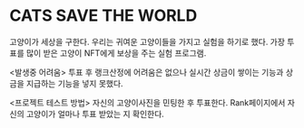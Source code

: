 # CATS SAVE THE WORLD

고양이가 세상을 구한다.
우리는 귀여운 고양이들을 가지고 실험을 하기로 했다.
가장 투표를 많이 받은 고양이 NFT에게 보상을 주는 실험 프로그램.

<발생중 어려움>
투표 후 랭크산정에 어려움은 없으나 실시간 상금이 쌓이는 기능과 상금을 지급하는 기능을 넣지 못했다.

<프로젝트 테스트 방법>
자신의 고양이사진을 민팅한 후 투표한다. Rank페이지에서 자신의 고양이가 얼마나 투표 받았는 지 확인한다.
